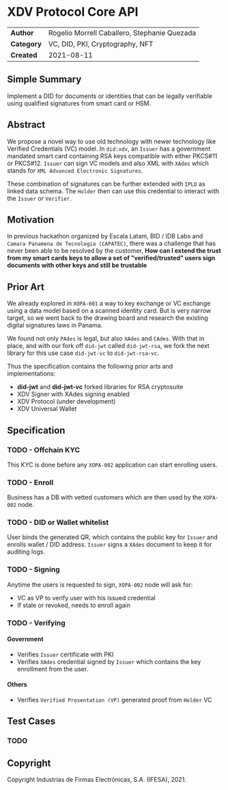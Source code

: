 
# 
# XDV Protocol Core API


<table>
  <tr>
   <td><strong>Author</strong>
   </td>
   <td>Rogelio Morrell Caballero, Stephanie Quezada
   </td>
  </tr>
  <tr>
   <td><strong>Category</strong>
   </td>
   <td>VC, DID, PKI, Cryptography, NFT
   </td>
  </tr>
  <tr>
   <td><strong>Created</strong>
   </td>
   <td>2021-08-11
   </td>
  </tr>
</table>



##   Simple Summary

Implement a DID for documents or identities that can be legally verifiable using qualified signatures from smart card or HSM.

##  Abstract

We propose a novel way to  use old technology with newer technology like Verified Credentials (VC) model. In `did:xdv`, an `Issuer` has a government mandated
smart card containing RSA keys compatible with either PKCS#11 or PKCS#12. `Issuer` can sign VC models and also XML with `XAdes` which stands for `XML Advanced Electronic Signatures`.

These combination of signatures can be further extended with `IPLD` as linked data schema. The `Holder` then can use this credential to interact with the `Issuer`
or `Verifier`.


##  Motivation

In previous hackathon organized by Escala Latam, BID / IDB Labs and `Camara Panamena de Tecnologia (CAPATEC)`, there was a challenge that has never been able to be resolved
by the customer, **How can I extend the trust from my smart cards keys to allow a set of "verified/trusted" users sign documents with other keys and still be trustable**


##  Prior Art

We already explored in `XOPA-001` a way to key exchange or VC exchange using a data model based on a scanned identity card. But is very narrow target, so we went
back to the drawing board and research the existing digital signatures laws in Panama.

We found not only `PAdes` is legal, but also `XAdes` and `CAdes`. With that in place, and with our fork off `did-jwt` called `did-jwt-rsa`, we fork the next library
for this use case `did-jwt-vc` to `did-jwt-rsa-vc`.

Thus the specification contains the following prior arts and implementations:

- **did-jwt** and **did-jwt-vc** forked libraries for RSA cryptosuite
- XDV Signer with XAdes signing enabled
- XDV Protocol (under development)
- XDV Universal Wallet



## Specification

### TODO - Offchain KYC

This KYC is done before any `XOPA-002` application can start enrolling users.

### TODO - Enroll

Business has a DB with vetted customers which are then used by the `XOPA-002` node.

### TODO - DID or Wallet whitelist

User binds the generated QR, which contains the public key for `Issuer` and enrolls wallet / DID address. `Issuer` signs a `XAdes` document
to keep it for auditing logs.


### TODO - Signing

Anytime the users is requested to sign, `XOPA-002` node will ask for:

- VC as VP to verify user with his issued credential
- If stale or revoked, needs to enroll again

### TODO - Verifying

#### Government

- Verifies `Issuer` certificate with PKI
- Verifies `XAdes` credential signed by `Issuer` which contains the key enrollment from the user.

#### Others

- Verifies `Verified Presentation (VP)` generated proof from `Holder` VC

##  Test Cases

### TODO

##  Copyright

Copyright Industrias de Firmas Electrónicas, S.A. (IFESA), 2021.